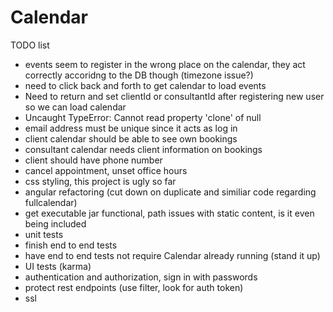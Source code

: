 # Calendar

TODO list
* events seem to register in the wrong place on the calendar, they act correctly accoridng to the DB though (timezone issue?)
* need to click back and forth to get calendar to load events
* Need to return and set clientId or consultantId after registering new user so we can load calendar
* Uncaught TypeError: Cannot read property 'clone' of null
* email address must be unique since it acts as log in
* client calendar should be able to see own bookings
* consultant calendar needs client information on bookings
* client should have phone number
* cancel appointment, unset office hours
* css styling, this project is ugly so far
* angular refactoring (cut down on duplicate and similiar code regarding fullcalendar)
* get executable jar functional, path issues with static content, is it even being included
* unit tests
* finish end to end tests
* have end to end tests not require Calendar already running (stand it up)
* UI tests (karma)
* authentication and authorization, sign in with passwords
* protect rest endpoints (use filter, look for auth token)
* ssl
